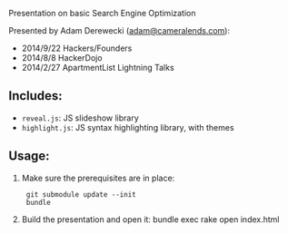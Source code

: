Presentation on basic Search Engine Optimization

Presented by Adam Derewecki (adam@cameralends.com):
  - 2014/9/22 Hackers/Founders
  - 2014/8/8  HackerDojo
  - 2014/2/27 ApartmentList Lightning Talks

## Includes:

  - `reveal.js`: JS slideshow library
  - `highlight.js`: JS syntax highlighting library, with themes

## Usage:

1. Make sure the prerequisites are in place:

        git submodule update --init
        bundle

1. Build the presentation and open it:
        bundle exec rake
        open index.html
